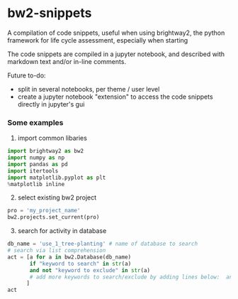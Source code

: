 # bw2-snippets
A compilation of code snippets, useful when using brightway2, the python framework for life cycle assessment, especially when starting

The code snippets are compiled in a jupyter notebook, and described with markdown text and/or in-line comments. 

Future to-do:
- split in several notebooks, per theme / user level
- create a jupyter notebook "extension" to access the code snippets directly in jupyter's gui 


### Some examples

1. import common libaries
```python 
import brightway2 as bw2
import numpy as np
import pandas as pd
import itertools
import matplotlib.pyplot as plt
%matplotlib inline
```

2. select existing bw2 project
```python
pro = 'my_project_name'
bw2.projects.set_current(pro)
```

3. search for activity in database
```python
db_name = 'use_1_tree-planting' # name of database to search
# search via list comprehension
act = [a for a in bw2.Database(db_name)
       if "keyword to search" in str(a)
       and not "keyword to exclude" in str(a)
       # add more keywords to search/exclude by adding lines below:  and "..." in str(a)
      ] 
act
```
